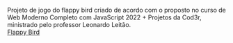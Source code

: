 Projeto de jogo do flappy bird criado de acordo com o proposto no curso de Web Moderno Completo com JavaScript 2022 + Projetos da Cod3r, ministrado pelo professor Leonardo Leitão. <br/>
<a href="https://flappybird-project.vercel.app">Flappy Bird<a/>
